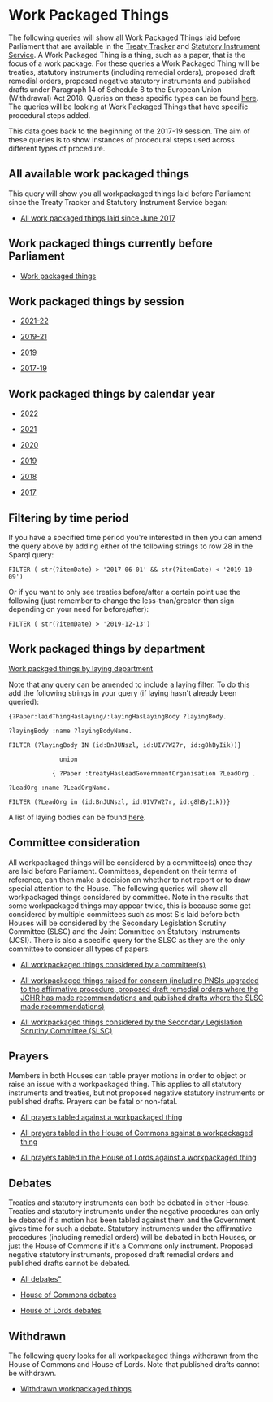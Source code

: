 # Work Packaged Things

The following queries will show all Work Packaged Things laid before Parliament that are available in the [Treaty Tracker](https://treaties.parliament.uk) and [Statutory Instrument Service](https://statutoryinstruments.parliament.uk/). A Work Packaged Thing is a thing, such as a paper, that is the focus of a work package. For these queries a Work Packaged Thing will be treaties, statutory instruments (including remedial orders), proposed draft remedial orders, proposed negative statutory instruments and published drafts under Paragraph 14 of Schedule 8 to the European Union (Withdrawal) Act 2018. Queries on these specific types can be found [here](https://ukparliament.github.io/ontologies/procedure/meta/queries/). The queries will be looking at Work Packaged Things that have specific procedural steps added.

This data goes back to the beginning of the 2017-19 session. The aim of these queries is to show instances of procedural steps used across different types of procedure.


## All available work packaged things

This query will show you all workpackaged things laid before Parliament since the Treaty Tracker and Statutory Instrument Service began:

* <a href="https://api.parliament.uk/s/1d9f60f7">All work packaged things laid since June 2017</a>

## Work packaged things currently before Parliament

* [Work packaged things](https://api.parliament.uk/s/99468e66)  

## Work packaged things by session

* <a href="https://api.parliament.uk/s/7a019443">2021-22</a>

* <a href="https://api.parliament.uk/s/782abafd">2019-21</a>

* <a href="https://api.parliament.uk/s/0ef43b28">2019</a>

* <a href="https://api.parliament.uk/s/031dbae0">2017-19</a>

## Work packaged things by calendar year

* <a href="https://api.parliament.uk/s/9986ccd4">2022</a>

* <a href="https://api.parliament.uk/s/91bb8f95">2021</a>

* <a href="https://api.parliament.uk/s/a4503bad">2020</a>

* <a href="https://api.parliament.uk/s/fe695777">2019</a>

* <a href="https://api.parliament.uk/s/2157f561">2018</a>

* <a href="https://api.parliament.uk/s/c4f04c2f">2017</a>

## Filtering by time period

If you have a specified time period you're interested in then you can amend the query above by adding either of the following strings to row 28 in the Sparql query:

    FILTER ( str(?itemDate) > '2017-06-01' && str(?itemDate) < '2019-10-09') 

Or if you want to only see treaties before/after a certain point use the following (just remember to change the less-than/greater-than sign depending on your need for before/after):

    FILTER ( str(?itemDate) > '2019-12-13')

## Work packaged things by department

[Work packged things by laying department](layings)	

Note that any query can be amended to include a laying filter. To do this add the following strings in your query (if laying hasn't already been queried):


    
	{?Paper:laidThingHasLaying/:layingHasLayingBody ?layingBody.
	
	?layingBody :name ?layingBodyName.
	
    FILTER (?layingBody IN (id:BnJUNszl, id:UIV7W27r, id:g8hByIik))}
	
                  union
				  
                { ?Paper :treatyHasLeadGovernmentOrganisation ?LeadOrg .
					
    ?LeadOrg :name ?LeadOrgName.
	
    FILTER (?LeadOrg in (id:BnJUNszl, id:UIV7W27r, id:g8hByIik))}
	
A list of laying bodies can be found [here](https://api.parliament.uk/query/resource?uri=https%3A%2F%2Fid.parliament.uk%2Fschema%2FLayingBody). 


## Committee consideration

All workpackaged things will be considered by a committee(s) once they are laid before Parliament. Committees, dependent on their terms of reference, can then make a decision on whether to not report or to draw special attention to the House. The following queries will show all workpackaged things considered by committee. Note in the results that some workpackaged things may appear twice, this is because some get considered by multiple committees such as most SIs laid before both Houses will be considered by the Secondary Legislation Scrutiny Committee (SLSC) and the Joint Committee on Statutory Instruments (JCSI). There is also a specific query for the SLSC as they are the only committee to consider all types of papers. 

* <a href="https://api.parliament.uk/s/510b7ce1">All workpackaged things considered by a committee(s)</a>

* <a href="https://api.parliament.uk/s/af6b3741">All workpackaged things raised for concern (including PNSIs upgraded to the affirmative procedure, proposed draft remedial orders where the JCHR has made recommendations and published drafts where the SLSC made recommendations)</a>

* <a href="https://api.parliament.uk/s/bb1c1c3f">All workpackaged things considered by the Secondary Legislation Scrutiny Committee (SLSC)</a>

## Prayers

Members in both Houses can table prayer motions in order to object or raise an issue with a workpackaged thing. This applies to all statutory instruments and treaties, but not proposed negative statutory instruments or published drafts. Prayers can be fatal or non-fatal. 

* <a href="https://api.parliament.uk/s/bcd04d9c">All prayers tabled against a workpackaged thing</a>

* <a href="https://api.parliament.uk/s/1aac6f35">All prayers tabled in the House of Commons against a workpackaged thing</a>

* <a href="https://api.parliament.uk/s/818bdb26">All prayers tabled in the House of Lords against a workpackaged thing</a>

## Debates 

Treaties and statutory instruments can both be debated in either House. Treaties and statutory instruments under the negative procedures can only be debated if a motion has been tabled against them and the Government gives time for such a debate. Statutory instruments under the affirmative procedures (including remedial orders) will be debated in both Houses, or just the House of Commons if it's a Commons only instrument. Proposed negative statutory instruments, proposed draft remedial orders and published drafts cannot be debated. 

* <a href="hhttps://api.parliament.uk/s/04952f3d">All debates"</a>

* <a href="https://api.parliament.uk/s/e69e4c1a">House of Commons debates</a>

* <a href="https://api.parliament.uk/s/497a9567">House of Lords debates</a>


## Withdrawn 

The following query looks for all workpackaged things withdrawn from the House of Commons and House of Lords. Note that published drafts cannot be withdrawn.

* <a href="https://api.parliament.uk/s/e00bf4b6">Withdrawn workpackaged things</a>
